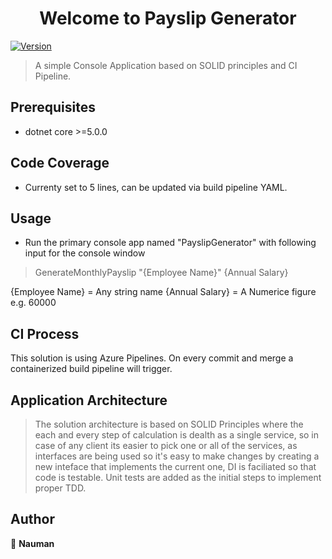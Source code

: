 <h1 align="center">Welcome to Payslip Generator</h1>
<p>
  <a href="#" target="_blank">
    <img alt="Version" src="https://img.shields.io/badge/license-MIT-green">
  </a>
</p>

> A simple Console Application based on SOLID principles and CI Pipeline.

## Prerequisites

- dotnet core >=5.0.0

## Code Coverage

- Currenty set to 5 lines, can be updated via build pipeline YAML.

## Usage

- Run the primary console app named "PayslipGenerator" with following input for the console window
>GenerateMonthlyPayslip "{Employee Name}" {Annual Salary}

{Employee Name} = Any string name
{Annual Salary} = A Numerice figure e.g. 60000

## CI Process
This solution is using Azure Pipelines. On every commit and merge a containerized build pipeline will trigger. 

## Application Architecture
>The solution architecture is based on SOLID Principles where the each and every step of calculation is dealth as a single service, so in case of any client its easier to pick one or all of the services, as interfaces are being used so it's easy to make changes by creating a new inteface that implements the current one, DI is faciliated so that code is testable. Unit tests are added as the initial steps to implement proper TDD.

## Author

👤 **Nauman**